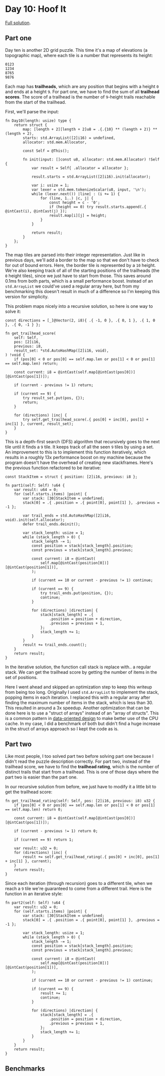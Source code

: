 # Day 10: Hoof It

[Full solution](../src/days/day10.zig).

## Part one

Day ten is another 2D grid puzzle. This time it's a map of elevations (a topographic map), where each tile is a number that represents its height:

```
0123
1234
8765
9876
```

Each map has **trailheads**, which are any position that begins with a height `0` and ends at a height `9`. For part one, we have to find the sum of all **trailhead scores**. The score of a trailhead is the number of `9`-height trails reachable from the start of the trailhead.

First, we'll parse the input:

```zig
fn Day10(length: usize) type {
    return struct {
        map: [length + 2][length + 2]u8 = .{.{10} ** (length + 2)} ** (length + 2),
        starts: std.ArrayList([2]i16) = undefined,
        allocator: std.mem.Allocator,

        const Self = @This();

        fn init(input: []const u8, allocator: std.mem.Allocator) !Self {
            var result = Self{ .allocator = allocator };

            result.starts = std.ArrayList([2]i16).init(allocator);

            var i: usize = 1;
            var lexer = std.mem.tokenizeScalar(u8, input, '\n');
            while (lexer.next()) |line| : (i += 1) {
                for (line, 1..) |c, j| {
                    const height = c - '0';
                    if (height == 0) try result.starts.append(.{ @intCast(i), @intCast(j) });
                    result.map[i][j] = height;
                }
            }

            return result;
        }
    };
}
```

The map tiles are parsed into their integer representation. Just like in previous days, we'll add a border to the map so that we don't have to check for out of bound errors. Here, the border tile is represented by a `10` height. We're also keeping track of all of the starting positions of the trailheads (the `0` height tiles), since we just have to start from those. This saves around 0.1ms from both parts, which is a small performance boost. Instead of an `std.ArrayList` we could've used a regular array here, but from my benchmarking this doesn't result in much of a difference so I'm keeping this version for simplicity.

This problem maps nicely into a recursive solution, so here is one way to solve it:

```zig
const directions = [_]@Vector(2, i8){ .{ -1, 0 }, .{ 0, 1 }, .{ 1, 0 }, .{ 0, -1 } };

fn get_trailhead_score(
    self: Self,
    pos: [2]i16,
    previous: i8,
    result_set: *std.AutoHashMap([2]i16, void),
) !void {
    if (pos[0] < 0 or pos[0] == self.map.len or pos[1] < 0 or pos[1] == self.map.len) return;

    const current: i8 = @intCast(self.map[@intCast(pos[0])][@intCast(pos[1])]);

    if (current - previous != 1) return;

    if (current == 9) {
        try result_set.put(pos, {});
        return;
    }

    for (directions) |inc| {
        try self.get_trailhead_score(.{ pos[0] + inc[0], pos[1] + inc[1] }, current, result_set);
    }
}
```

This is a depth-first search (DFS) algorithm that recursively goes to the next tile until it finds a `9` tile. It keeps track of all the seen `9` tiles by using a set. An improvement to this is to implement this function iteratively, which results in a roughly 13x performance boost on my machine because the program doesn't have the overhead of creating new stackframes. Here's the previous function refactored to be iterative:

```zig
const StackItem = struct { position: [2]i16, previous: i8 };

fn part1(self: Self) !u64 {
    var result: u64 = 0;
    for (self.starts.items) |point| {
        var stack: [30]StackItem = undefined;
        stack[0] = .{ .position = .{ point[0], point[1] }, .previous = -1 };

        var trail_ends = std.AutoHashMap([2]i16, void).init(self.allocator);
        defer trail_ends.deinit();

        var stack_length: usize = 1;
        while (stack_length > 0) {
            stack_length -= 1;
            const position = stack[stack_length].position;
            const previous = stack[stack_length].previous;

            const current: i8 = @intCast(
                self.map[@intCast(position[0])][@intCast(position[1])],
            );

            if (current == 10 or current - previous != 1) continue;

            if (current == 9) {
                try trail_ends.put(position, {});
                continue;
            }

            for (directions) |direction| {
                stack[stack_length] = .{
                    .position = position + direction,
                    .previous = previous + 1,
                };
                stack_length += 1;
            }
        }
        result += trail_ends.count();
    }
    return result;
}
```

In the iterative solution, the function call stack is replace with.. a regular stack. We can get the trailhead score by getting the number of items in the set of positions.

Here I went ahead and skipped an optimization step to keep this writeup from being too long. Originally I used `std.ArrayList` to implement the stack, popping items in each iteration. I replaced this with a regular array after finding the maximum number of items in the stack, which is less than 30. This resulted in around a 3x speedup. Another optimization that can be done here is to use a "struct of arrays" instead of an "array of structs". This is a common pattern in [data-oriented design](https://en.wikipedia.org/wiki/Data-oriented_design) to make better use of the CPU cache. In my case, I did a benchmark of both but didn't find a huge increase in the struct of arrays approach so I kept the code as is.

## Part two

Like most people, I too solved part two before solving part one because I didn't read the puzzle description correctly. For part two, instead of the trailhead score, we have to find the **trailhead rating**, which is the number of distinct trails that start from a trailhead. This is one of those days where the part two is easier than the part one.

In our recursive solution from before, we just have to modify it a little bit to get the trailhead score:

```zig
fn get_trailhead_rating(self: Self, pos: [2]i16, previous: i8) u32 {
    if (pos[0] < 0 or pos[0] == self.map.len or pos[1] < 0 or pos[1] == self.map.len) return 0;

    const current: i8 = @intCast(self.map[@intCast(pos[0])][@intCast(pos[1])]);

    if (current - previous != 1) return 0;

    if (current == 9) return 1;

    var result: u32 = 0;
    for (directions) |inc| {
        result += self.get_trailhead_rating(.{ pos[0] + inc[0], pos[1] + inc[1] }, current);
    }
    return result;
}
```

Since each iteration (through recursion) goes to a different tile, when we reach a `9` tile we're guaranteed to come from a different trail. Here is the function in an iterative style:

```zig
fn part2(self: Self) !u64 {
    var result: u32 = 0;
    for (self.starts.items) |point| {
        var stack: [30]StackItem = undefined;
        stack[0] = .{ .position = .{ point[0], point[1] }, .previous = -1 };

        var stack_length: usize = 1;
        while (stack_length > 0) {
            stack_length -= 1;
            const position = stack[stack_length].position;
            const previous = stack[stack_length].previous;

            const current: i8 = @intCast(
                self.map[@intCast(position[0])][@intCast(position[1])],
            );

            if (current == 10 or current - previous != 1) continue;

            if (current == 9) {
                result += 1;
                continue;
            }

            for (directions) |direction| {
                stack[stack_length] = .{
                    .position = position + direction,
                    .previous = previous + 1,
                };
                stack_length += 1;
            }
        }
    }
    return result;
}
```

## Benchmarks
